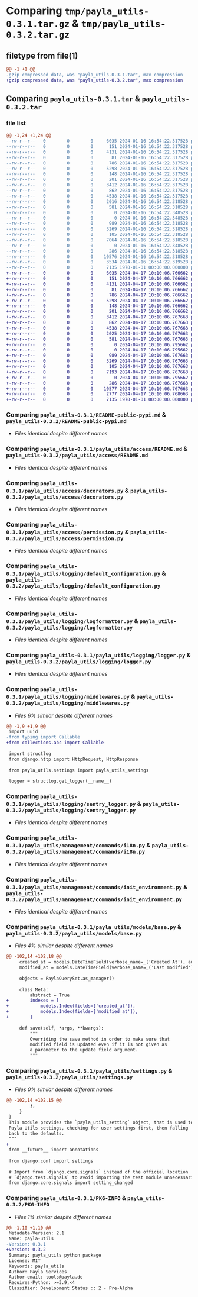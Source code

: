 # Comparing `tmp/payla_utils-0.3.1.tar.gz` & `tmp/payla_utils-0.3.2.tar.gz`

## filetype from file(1)

```diff
@@ -1 +1 @@
-gzip compressed data, was "payla_utils-0.3.1.tar", max compression
+gzip compressed data, was "payla_utils-0.3.2.tar", max compression
```

## Comparing `payla_utils-0.3.1.tar` & `payla_utils-0.3.2.tar`

### file list

```diff
@@ -1,24 +1,24 @@
--rw-r--r--   0        0        0     6035 2024-01-16 16:54:22.317528 payla_utils-0.3.1/README-public-pypi.md
--rw-r--r--   0        0        0      151 2024-01-16 16:54:22.317528 payla_utils-0.3.1/payla_utils/__init__.py
--rw-r--r--   0        0        0     4131 2024-01-16 16:54:22.317528 payla_utils-0.3.1/payla_utils/access/README.md
--rw-r--r--   0        0        0       81 2024-01-16 16:54:22.317528 payla_utils-0.3.1/payla_utils/access/__init__.py
--rw-r--r--   0        0        0      786 2024-01-16 16:54:22.317528 payla_utils-0.3.1/payla_utils/access/decorators.py
--rw-r--r--   0        0        0     5298 2024-01-16 16:54:22.317528 payla_utils-0.3.1/payla_utils/access/permission.py
--rw-r--r--   0        0        0      148 2024-01-16 16:54:22.317528 payla_utils-0.3.1/payla_utils/apps.py
--rw-r--r--   0        0        0      201 2024-01-16 16:54:22.317528 payla_utils-0.3.1/payla_utils/logging/__init__.py
--rw-r--r--   0        0        0     3412 2024-01-16 16:54:22.317528 payla_utils-0.3.1/payla_utils/logging/default_configuration.py
--rw-r--r--   0        0        0      862 2024-01-16 16:54:22.317528 payla_utils-0.3.1/payla_utils/logging/logformatter.py
--rw-r--r--   0        0        0     4538 2024-01-16 16:54:22.317528 payla_utils-0.3.1/payla_utils/logging/logger.py
--rw-r--r--   0        0        0     2016 2024-01-16 16:54:22.318528 payla_utils-0.3.1/payla_utils/logging/middlewares.py
--rw-r--r--   0        0        0      581 2024-01-16 16:54:22.318528 payla_utils-0.3.1/payla_utils/logging/sentry_logger.py
--rw-r--r--   0        0        0        0 2024-01-16 16:54:22.348528 payla_utils-0.3.1/payla_utils/management/__init__.py
--rw-r--r--   0        0        0        0 2024-01-16 16:54:22.348528 payla_utils-0.3.1/payla_utils/management/commands/__init__.py
--rw-r--r--   0        0        0      989 2024-01-16 16:54:22.318528 payla_utils-0.3.1/payla_utils/management/commands/i18n.py
--rw-r--r--   0        0        0     3269 2024-01-16 16:54:22.318528 payla_utils-0.3.1/payla_utils/management/commands/init_environment.py
--rw-r--r--   0        0        0      105 2024-01-16 16:54:22.318528 payla_utils-0.3.1/payla_utils/models/__init__.py
--rw-r--r--   0        0        0     7064 2024-01-16 16:54:22.318528 payla_utils-0.3.1/payla_utils/models/base.py
--rw-r--r--   0        0        0        0 2024-01-16 16:54:22.348528 payla_utils-0.3.1/payla_utils/scripts/__init__.py
--rw-r--r--   0        0        0      286 2024-01-16 16:54:22.318528 payla_utils-0.3.1/payla_utils/scripts/custom_test_script.py
--rw-r--r--   0        0        0    10576 2024-01-16 16:54:22.318528 payla_utils-0.3.1/payla_utils/settings.py
--rw-r--r--   0        0        0     3534 2024-01-16 16:54:22.319528 payla_utils-0.3.1/pyproject.toml
--rw-r--r--   0        0        0     7135 1970-01-01 00:00:00.000000 payla_utils-0.3.1/PKG-INFO
+-rw-r--r--   0        0        0     6035 2024-04-17 10:10:06.766662 payla_utils-0.3.2/README-public-pypi.md
+-rw-r--r--   0        0        0      151 2024-04-17 10:10:06.766662 payla_utils-0.3.2/payla_utils/__init__.py
+-rw-r--r--   0        0        0     4131 2024-04-17 10:10:06.766662 payla_utils-0.3.2/payla_utils/access/README.md
+-rw-r--r--   0        0        0       81 2024-04-17 10:10:06.766662 payla_utils-0.3.2/payla_utils/access/__init__.py
+-rw-r--r--   0        0        0      786 2024-04-17 10:10:06.766662 payla_utils-0.3.2/payla_utils/access/decorators.py
+-rw-r--r--   0        0        0     5298 2024-04-17 10:10:06.766662 payla_utils-0.3.2/payla_utils/access/permission.py
+-rw-r--r--   0        0        0      148 2024-04-17 10:10:06.766662 payla_utils-0.3.2/payla_utils/apps.py
+-rw-r--r--   0        0        0      201 2024-04-17 10:10:06.766662 payla_utils-0.3.2/payla_utils/logging/__init__.py
+-rw-r--r--   0        0        0     3412 2024-04-17 10:10:06.767663 payla_utils-0.3.2/payla_utils/logging/default_configuration.py
+-rw-r--r--   0        0        0      862 2024-04-17 10:10:06.767663 payla_utils-0.3.2/payla_utils/logging/logformatter.py
+-rw-r--r--   0        0        0     4538 2024-04-17 10:10:06.767663 payla_utils-0.3.2/payla_utils/logging/logger.py
+-rw-r--r--   0        0        0     2025 2024-04-17 10:10:06.767663 payla_utils-0.3.2/payla_utils/logging/middlewares.py
+-rw-r--r--   0        0        0      581 2024-04-17 10:10:06.767663 payla_utils-0.3.2/payla_utils/logging/sentry_logger.py
+-rw-r--r--   0        0        0        0 2024-04-17 10:10:06.795662 payla_utils-0.3.2/payla_utils/management/__init__.py
+-rw-r--r--   0        0        0        0 2024-04-17 10:10:06.795662 payla_utils-0.3.2/payla_utils/management/commands/__init__.py
+-rw-r--r--   0        0        0      989 2024-04-17 10:10:06.767663 payla_utils-0.3.2/payla_utils/management/commands/i18n.py
+-rw-r--r--   0        0        0     3269 2024-04-17 10:10:06.767663 payla_utils-0.3.2/payla_utils/management/commands/init_environment.py
+-rw-r--r--   0        0        0      105 2024-04-17 10:10:06.767663 payla_utils-0.3.2/payla_utils/models/__init__.py
+-rw-r--r--   0        0        0     7193 2024-04-17 10:10:06.767663 payla_utils-0.3.2/payla_utils/models/base.py
+-rw-r--r--   0        0        0        0 2024-04-17 10:10:06.795662 payla_utils-0.3.2/payla_utils/scripts/__init__.py
+-rw-r--r--   0        0        0      286 2024-04-17 10:10:06.767663 payla_utils-0.3.2/payla_utils/scripts/custom_test_script.py
+-rw-r--r--   0        0        0    10577 2024-04-17 10:10:06.767663 payla_utils-0.3.2/payla_utils/settings.py
+-rw-r--r--   0        0        0     2777 2024-04-17 10:10:06.768663 payla_utils-0.3.2/pyproject.toml
+-rw-r--r--   0        0        0     7135 1970-01-01 00:00:00.000000 payla_utils-0.3.2/PKG-INFO
```

### Comparing `payla_utils-0.3.1/README-public-pypi.md` & `payla_utils-0.3.2/README-public-pypi.md`

 * *Files identical despite different names*

### Comparing `payla_utils-0.3.1/payla_utils/access/README.md` & `payla_utils-0.3.2/payla_utils/access/README.md`

 * *Files identical despite different names*

### Comparing `payla_utils-0.3.1/payla_utils/access/decorators.py` & `payla_utils-0.3.2/payla_utils/access/decorators.py`

 * *Files identical despite different names*

### Comparing `payla_utils-0.3.1/payla_utils/access/permission.py` & `payla_utils-0.3.2/payla_utils/access/permission.py`

 * *Files identical despite different names*

### Comparing `payla_utils-0.3.1/payla_utils/logging/default_configuration.py` & `payla_utils-0.3.2/payla_utils/logging/default_configuration.py`

 * *Files identical despite different names*

### Comparing `payla_utils-0.3.1/payla_utils/logging/logformatter.py` & `payla_utils-0.3.2/payla_utils/logging/logformatter.py`

 * *Files identical despite different names*

### Comparing `payla_utils-0.3.1/payla_utils/logging/logger.py` & `payla_utils-0.3.2/payla_utils/logging/logger.py`

 * *Files identical despite different names*

### Comparing `payla_utils-0.3.1/payla_utils/logging/middlewares.py` & `payla_utils-0.3.2/payla_utils/logging/middlewares.py`

 * *Files 6% similar despite different names*

```diff
@@ -1,9 +1,9 @@
 import uuid
-from typing import Callable
+from collections.abc import Callable
 
 import structlog
 from django.http import HttpRequest, HttpResponse
 
 from payla_utils.settings import payla_utils_settings
 
 logger = structlog.get_logger(__name__)
```

### Comparing `payla_utils-0.3.1/payla_utils/logging/sentry_logger.py` & `payla_utils-0.3.2/payla_utils/logging/sentry_logger.py`

 * *Files identical despite different names*

### Comparing `payla_utils-0.3.1/payla_utils/management/commands/i18n.py` & `payla_utils-0.3.2/payla_utils/management/commands/i18n.py`

 * *Files identical despite different names*

### Comparing `payla_utils-0.3.1/payla_utils/management/commands/init_environment.py` & `payla_utils-0.3.2/payla_utils/management/commands/init_environment.py`

 * *Files identical despite different names*

### Comparing `payla_utils-0.3.1/payla_utils/models/base.py` & `payla_utils-0.3.2/payla_utils/models/base.py`

 * *Files 4% similar despite different names*

```diff
@@ -102,14 +102,18 @@
     created_at = models.DateTimeField(verbose_name=_('Created At'), auto_now_add=True)
     modified_at = models.DateTimeField(verbose_name=_('Last modified'), auto_now=True)
 
     objects = PaylaQuerySet.as_manager()
 
     class Meta:
         abstract = True
+        indexes = [
+            models.Index(fields=['created_at']),
+            models.Index(fields=['modified_at']),
+        ]
 
     def save(self, *args, **kwargs):
         """
         Overriding the save method in order to make sure that
         modified field is updated even if it is not given as
         a parameter to the update field argument.
         """
```

### Comparing `payla_utils-0.3.1/payla_utils/settings.py` & `payla_utils-0.3.2/payla_utils/settings.py`

 * *Files 0% similar despite different names*

```diff
@@ -102,14 +102,15 @@
         },
     }
 }
 This module provides the `payla_utils_setting` object, that is used to access
 Payla Utils settings, checking for user settings first, then falling
 back to the defaults.
 """
+
 from __future__ import annotations
 
 from django.conf import settings
 
 # Import from `django.core.signals` instead of the official location
 # `django.test.signals` to avoid importing the test module unnecessarily.
 from django.core.signals import setting_changed
```

### Comparing `payla_utils-0.3.1/PKG-INFO` & `payla_utils-0.3.2/PKG-INFO`

 * *Files 1% similar despite different names*

```diff
@@ -1,10 +1,10 @@
 Metadata-Version: 2.1
 Name: payla-utils
-Version: 0.3.1
+Version: 0.3.2
 Summary: payla_utils python package
 License: MIT
 Keywords: payla_utils
 Author: Payla Services
 Author-email: tools@payla.de
 Requires-Python: >=3.9,<4
 Classifier: Development Status :: 2 - Pre-Alpha
```


